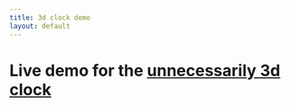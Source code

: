 ```yaml
---
title: 3d clock demo
layout: default
---
```


# Live demo for the [unnecessarily 3d clock](https://github.com/mvarela/unnecessarily-3d-clock)


<div id="app"></div>
<canvas id="root" style="width:50%;height:50%"></canvas>
<script src="js/compiled/app.js"></script>
